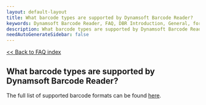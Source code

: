 ```yaml
---
layout: default-layout
title: What barcode types are supported by Dynamsoft Barcode Reader?
keywords: Dynamsoft Barcode Reader, FAQ, DBR Introduction, General, formats
description: What barcode types are supported by Dynamsoft Barcode Reader?
needAutoGenerateSidebar: false
---
```


[<< Back to FAQ index](index.md)

## What barcode types are supported by Dynamsoft Barcode Reader?

The full list of supported barcode formats can be found [here](https://www.dynamsoft.com/barcode-reader/docs/core/introduction/?ver=latest#supported-barcode-formats).
